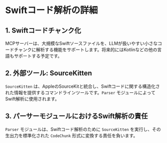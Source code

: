 # Swiftコード解析の詳細

## 1. Swiftコードチャンク化
MCPサーバーは、大規模なSwiftソースファイルを、LLMが扱いやすい小さなコードチャンクに解析する機能をサポートします。将来的にはKotlinなどの他の言語もサポートする予定です。

## 2. 外部ツール: SourceKitten
`SourceKitten` は、AppleのSourceKitと統合し、Swiftコードに関する構造化された情報を提供するコマンドラインツールです。`Parser` モジュールによってSwift解析に使用されます。

## 3. パーサーモジュールにおけるSwift解析の責任
`Parser` モジュールは、Swiftコード解析のために `SourceKitten` を実行し、その生出力を標準化された `CodeChunk` 形式に変換する責任を負います。
